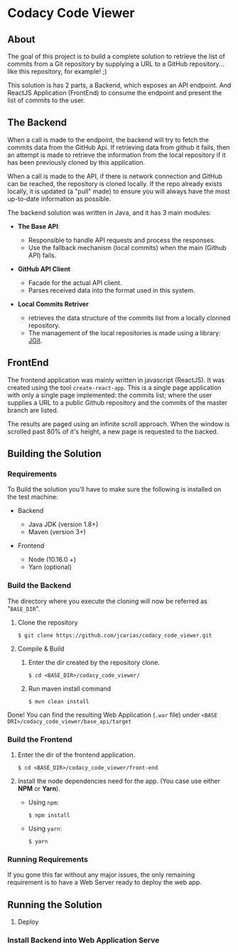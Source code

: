 # Codacy Code Viewer

## About
The goal of this project is to build a complete solution to retrieve the list of commits from a Git repository by supplying a URL to a GitHub repository... like this repository, for example! ;)

This solution is has 2 parts, a Backend, which exposes an API endpoint. And ReactJS Application (FrontEnd) to consume the endpoint and present the list of commits to the user.

## The Backend

When a call is made to the endpoint, the backend will try to fetch the commits data from the GitHub Api. If retrieving data from github it fails, then an attempt is made to retrieve the information from  the local repository if it has been previously cloned by this application.

When a call is made to the API, if there is network connection and GitHub can be reached, the repository is cloned locally. If the repo already exists locally, it is updated (a "pull" made) to ensure you will always have the most up-to-date information as possible.

The backend solution was written in Java, and it has 3 main modules:
- **The Base API**:
    - Responsible to handle API requests and process the responses.
    - Use the fallback mechanism (local commits) when the main (Github API) fails. 

- **GitHub API Client**
    - Facade for the actual API client.
    - Parses received data into the format used in this system.
    
- **Local Commits Retriver**
    - retrieves the data structure of the commits list from a locally clonned repository. 
    - The management of the local repositories is made using a library: [JGit](https://www.eclipse.org/jgit/).


## FrontEnd

The frontend application was mainly written in javascript (ReactJS). It was created using the tool `create-react-app`. This is a single page application with only a single page implemented: the commits list; where the user supplies a URL to a public Github repository and the commits of the master branch are listed. 

The results are paged using an infinite scroll approach. When the window is scrolled past 80% of it's height, a new page is requested to the backed.

## Building the Solution

### Requirements

To Build the solution you'll have to make sure the following is installed on the test machine:

- Backend
    - Java JDK (version 1.8+)
    - Maven (version 3+)
    

- Frontend
    - Node (10.16.0 +)
    - Yarn (optional)
    
### Build the Backend

The directory where you execute the cloning will now be referred as "`BASE_DIR`".

1. Clone the repository 
    ``` shell
    $ git clone https://github.com/jcarias/codacy_code_viewer.git
    ```

1. Compile & Build
    1. Enter the dir created by the repository clone.
    
        ``` shell
        $ cd <BASE_DIR>/codacy_code_viewer/
        ```
    1. Run maven install command
        ``` shell
        $ mvn clean install
        ```
Done! You can find the resulting Web Application (`.war` file) under `<BASE DRI>/codacy_code_viewer/base_api/target`


### Build the Frontend

1. Enter the dir of the frontend application.
    
    ``` shell
    $ cd <BASE_DIR>/codacy_code_viewer/front-end
    ```
1. Install the node dependencies need for the app. (You case use either **NPM** or **Yarn**).
    - Using `npm`:
        ``` shell
        $ npm install
        ```
    - Using `yarn`:
        ``` shell
        $ yarn
        ```


### Running Requirements

If you gone this far without any major issues, the only remaining requirement is to have a Web Server ready to deploy the web app.

## Running the Solution

1. Deploy 


### Install Backend into Web Application Serve

